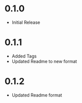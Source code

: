 # 0.1.0
- Initial Release

# 0.1.1
- Added Tags
- Updated Readme to new format

# 0.1.2
- Updated Readme format

